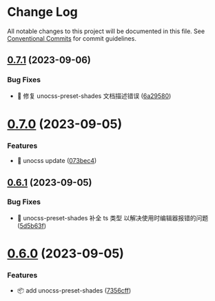 # Change Log

All notable changes to this project will be documented in this file.
See [Conventional Commits](https://conventionalcommits.org) for commit guidelines.

## [0.7.1](https://github.com/viarotel-org/packages/compare/v0.7.0...v0.7.1) (2023-09-06)


### Bug Fixes

* 📝 修复 unocss-preset-shades 文档描述错误 ([6a29580](https://github.com/viarotel-org/packages/commit/6a2958070e58b2f6c0047f5ec9e66ec5df23f31b))





# [0.7.0](https://github.com/viarotel-org/packages/compare/v0.6.1...v0.7.0) (2023-09-05)


### Features

* 🚀 unocss update ([073bec4](https://github.com/viarotel-org/packages/commit/073bec4f87dc68641fc15cefd5cc94320037e92e))





## [0.6.1](https://github.com/viarotel-org/packages/compare/v0.6.0...v0.6.1) (2023-09-05)


### Bug Fixes

* 🔧 unocss-preset-shades 补全 ts 类型 以解决使用时编辑器报错的问题 ([5d5b63f](https://github.com/viarotel-org/packages/commit/5d5b63f303a2144cd97729893a87533dcbbc9ff9))





# [0.6.0](https://github.com/viarotel-org/packages/compare/v0.5.11...v0.6.0) (2023-09-05)


### Features

* 📦️ add unocss-preset-shades ([7356cff](https://github.com/viarotel-org/packages/commit/7356cffb51fa5a046abb05443f003394770d4b2c))

